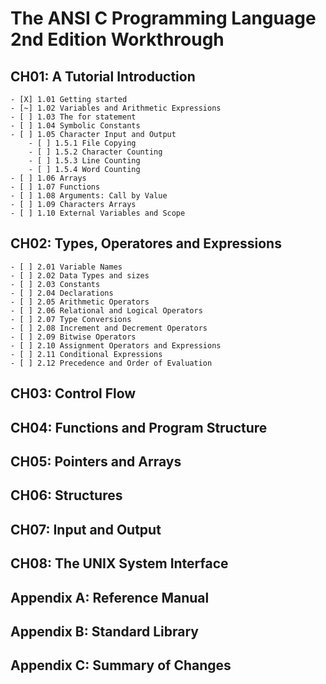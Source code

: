 # The ANSI C Programming Language 2nd Edition Workthrough

## CH01: A Tutorial Introduction
    - [X] 1.01 Getting started
    - [~] 1.02 Variables and Arithmetic Expressions
    - [ ] 1.03 The for statement
    - [ ] 1.04 Symbolic Constants
    - [ ] 1.05 Character Input and Output
        - [ ] 1.5.1 File Copying
        - [ ] 1.5.2 Character Counting
        - [ ] 1.5.3 Line Counting
        - [ ] 1.5.4 Word Counting
    - [ ] 1.06 Arrays
    - [ ] 1.07 Functions
    - [ ] 1.08 Arguments: Call by Value
    - [ ] 1.09 Characters Arrays
    - [ ] 1.10 External Variables and Scope

## CH02: Types, Operatores and Expressions
    - [ ] 2.01 Variable Names
    - [ ] 2.02 Data Types and sizes
    - [ ] 2.03 Constants
    - [ ] 2.04 Declarations
    - [ ] 2.05 Arithmetic Operators
    - [ ] 2.06 Relational and Logical Operators
    - [ ] 2.07 Type Conversions
    - [ ] 2.08 Increment and Decrement Operators
    - [ ] 2.09 Bitwise Operators
    - [ ] 2.10 Assignment Operators and Expressions
    - [ ] 2.11 Conditional Expressions
    - [ ] 2.12 Precedence and Order of Evaluation

## CH03: Control Flow

## CH04: Functions and Program Structure

## CH05: Pointers and Arrays

## CH06: Structures

## CH07: Input and Output

## CH08: The UNIX System Interface

## Appendix A: Reference Manual

## Appendix B: Standard Library

## Appendix C: Summary of Changes